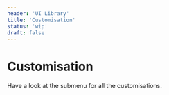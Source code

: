 ```yaml
---
header: 'UI Library'
title: 'Customisation'
status: 'wip'
draft: false
---
```


# Customisation

Have a look at the submenu for all the customisations.

